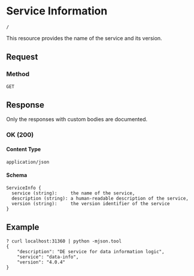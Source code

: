 # Service Information

    /

This resource provides the name of the service and its version.

## Request

### Method

    GET

## Response

Only the responses with custom bodies are documented.

### OK (200)

#### Content Type

    application/json

#### Schema

    ServiceInfo {
      service (string):     the name of the service,
      description (string): a human-readable description of the service,
      version (string):     the version identifier of the service
    }

## Example

    ? curl localhost:31360 | python -mjson.tool
    {
        "description": "DE service for data information logic",
        "service": "data-info",
        "version": "4.0.4"
    }
